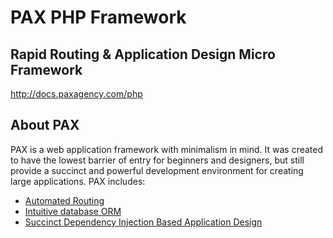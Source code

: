 <h1>PAX PHP Framework</h1>
<h2>Rapid Routing & Application Design Micro Framework</h2>
<a href='http://docs.paxagency.com/php'>http://docs.paxagency.com/php</a>
<br />
<h2>About PAX</h2>
<p>PAX is a web application framework with minimalism in mind. It was created to have the lowest barrier of entry for beginners and designers, but still provide a succinct and powerful development environment for creating large applications. PAX includes:</p>
<ul>
    <li><a href='http://docs.paxagency.com/php/routing'>Automated Routing</a></li>
    <li><a href='http://docs.paxagency.com/php/libraries/database'>Intuitive database ORM</a></li>
    <li><a href='http://docs.paxagency.com/php/application/'>Succinct Dependency Injection Based Application Design</a></li>
</ul>
